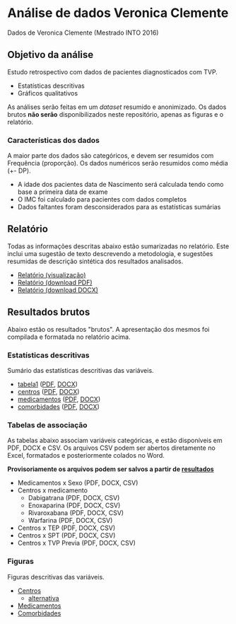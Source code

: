 # Análise de dados Veronica Clemente

Dados de Veronica Clemente (Mestrado INTO 2016)

## Objetivo da análise ##

Estudo retrospectivo com dados de pacientes diagnosticados com TVP.

- Estatísticas descritivas
- Gráficos qualitativos

As análises serão feitas em um *dataset* resumido e anonimizado. Os dados brutos **não serão** disponibilizados neste repositório, apenas as figuras e o relatório.

### Características dos dados ###

A maior parte dos dados são categóricos, e devem ser resumidos com Frequência (proporção). Os dados numéricos serão resumidos como média (+- DP).

- A idade dos pacientes data de Nascimento será calculada tendo como base a primeira data de exame
- O IMC foi calculado para pacientes com dados completos
- Dados faltantes foram desconsiderados para as estatísticas sumárias

## Relatório ##

Todas as informações descritas abaixo estão sumarizadas no relatório. Este inclui uma sugestão de texto descrevendo a metodologia, e sugestões resumidas de descrição sintética dos resultados analisados.

- [Relatório (visualização)][]
- [Relatório (download PDF)][]
- [Relatório (download DOCX)][]

[Relatório (visualização)]: relatorio/analise_dados_VC_2016.md
[Relatório (download PDF)]: relatorio/analise_dados_VC_2016.pdf?raw=true
[Relatório (download DOCX)]: relatorio/analise_dados_VC_2016.docx?raw=true

## Resultados brutos ##

Abaixo estão os resultados "brutos". A apresentação dos mesmos foi compilada e formatada no relatório acima.

### Estatísticas descritivas ###

Sumário das estatísticas descritivas das variáveis.

- [tabela1][tabela1-viz] ([PDF][tabela1-pdf], [DOCX][tabela1-docx])
- [centros][centros-viz] ([PDF][centros-pdf], [DOCX][centros-docx])
- [medicamentos][med-viz] ([PDF][med-pdf], [DOCX][med-docx])
- [comorbidades][comorb-viz] ([PDF][comorb-pdf], [DOCX][comorb-docx])

[tabela1-viz]: resultados/tabela1.md
[tabela1-pdf]: resultados/tabela1.pdf?raw=true
[tabela1-docx]: resultados/tabela1.docx?raw=true
[centros-viz]: resultados/centros.md
[centros-pdf]: resultados/centros.pdf?raw=true
[centros-docx]: resultados/centros.docx?raw=true
[med-viz]: resultados/medicamentos.md
[med-pdf]: resultados/medicamentos.pdf?raw=true
[med-docx]: resultados/medicamentos.docx?raw=true
[comorb-viz]: resultados/comorbidades.md
[comorb-pdf]: resultados/comorbidades.pdf?raw=true
[comorb-docx]:  resultados/comorbidades.docx?raw=true

### Tabelas de associação ###

As tabelas abaixo associam variáveis categóricas, e estão disponíveis em PDF, DOCX e CSV.
Os arquivos CSV podem ser abertos diretamente no Excel, formatados e posteriormente colados no Word.

**Provisoriamente os arquivos podem ser salvos a partir de [resultados][]**

[resultados]: resultados/

- Medicamentos x Sexo (PDF, DOCX, CSV)
- Centros x medicamento
    - Dabigatrana (PDF, DOCX, CSV)
    - Enoxaparina (PDF, DOCX, CSV)
    - Rivaroxabana (PDF, DOCX, CSV)
    - Warfarina (PDF, DOCX, CSV)
- Centros x TEP (PDF, DOCX, CSV)
- Centros x SPT (PDF, DOCX, CSV)
- Centros x TVP Previa (PDF, DOCX, CSV)

### Figuras ###

Figuras descritivas das variáveis.

- [Centros][centros-fig]
    - [alternativa][centros-alt]
- [Medicamentos][med-fig]
- [Comorbidades][comorb-fig]

[centros-fig]: graficos/centros.png?raw=true
[centros-alt]: graficos/centros_o_alfabetica.png?raw=true
[med-fig]: graficos/medicamentos.png?raw=true
[comorb-fig]: graficos/comorbidades.png?raw=true

